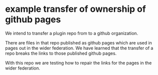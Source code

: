 # example transfer of ownership of github pages

We intend to transfer a plugin repo from to a github organization.

There are files in that repo published as github pages which are used in pages out in the wider federation.
We have learned that the transfer of a repo breaks the links to those published github pages.

With this repo we are testing how to repair the links for the pages in the wider federation.
